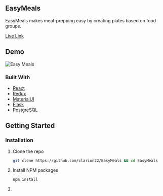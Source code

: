 ## EasyMeals

EasyMeals makes meal-prepping easy by creating plates based on food groups. 

[Live Link](https://eazymeals.herokuapp.com)

## Demo
![Easy Meals](https://user-images.githubusercontent.com/66930118/114934464-e6daf100-9e07-11eb-9722-796f8148db6c.gif)

### Built With

* [React](https://reactjs.org/)
* [Redux](https://react-redux.js.org/)
* [MaterialUI](https://material-ui.com/)
* [Flask](https://react-redux.js.org/)
* [PostgreSQL](https://www.postgresql.org/)

## Getting Started

### Installation
1. Clone the repo
   ```sh
   git clone https://github.com/clarion22/EasyMeals && cd EasyMeals
   ```
3. Install NPM packages
   ```sh
   npm install
   ```
4. 
